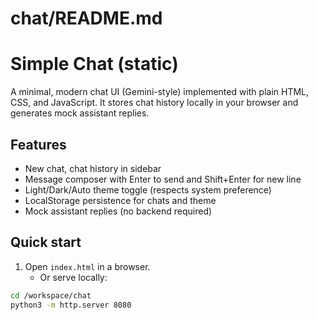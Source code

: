 # chat/README.md
# Simple Chat (static)

A minimal, modern chat UI (Gemini-style) implemented with plain HTML, CSS, and JavaScript. It stores chat history locally in your browser and generates mock assistant replies.

## Features
- New chat, chat history in sidebar
- Message composer with Enter to send and Shift+Enter for new line
- Light/Dark/Auto theme toggle (respects system preference)
- LocalStorage persistence for chats and theme
- Mock assistant replies (no backend required)

## Quick start
1. Open `index.html` in a browser.
   - Or serve locally:

```bash
cd /workspace/chat
python3 -m http.server 8080
